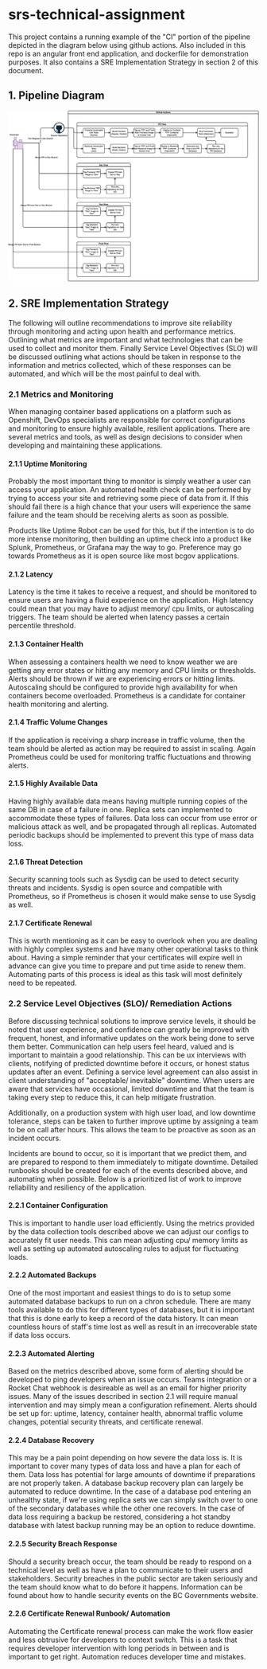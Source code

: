 # srs-technical-assignment
This project contains a running example of the "CI" portion of the pipeline depicted in the diagram below using github actions. Also included in this repo is an angular front end application, and dockerfile for demonstration purposes. It also contains a SRE Implementation Strategy in section 2 of this document.

## 1. Pipeline Diagram
![pipeline diagram](pipeline.png "Pipeline Diagram")

## 2. SRE Implementation Strategy

The following will outline recommendations to improve site reliability through monitoring and acting upon health and performance metrics. Outlining what metrics are important and what technologies that can be used to collect and monitor them. Finally Service Level Objectives (SLO) will be discussed outlining what actions should be taken in response to the information and metrics collected, which of these responses can be automated, and which will be the most painful to deal with.
### 2.1 Metrics and Monitoring

When managing container based applications on a platform such as Openshift, DevOps specialists are responsible for correct configurations and monitoring to ensure highly available, resilient applications. There are several metrics and tools, as well as design decisions to consider when developing and maintaining these applications.

#### 2.1.1 Uptime Monitoring

Probably the most important thing to monitor is simply weather a user can access your application. An automated health check can be performed by trying to access your site and retrieving some piece of data from it. If this should fail there is a high chance that your users will experience the same failure and the team should be receiving alerts as soon as possible.

Products like Uptime Robot can be used for this, but if the intention is to do more intense monitoring, then building an uptime check into a product like Splunk, Prometheus, or Grafana may the way to go. Preference may go towards Prometheus as it is open source like most bcgov applications.

#### 2.1.2 Latency

Latency is the time it takes to receive a request, and should be monitored to ensure users are having a fluid experience on the application. High latency could mean that you may have to adjust memory/ cpu limits, or autoscaling triggers. The team should be alerted when latency passes a certain percentile threshold.

#### 2.1.3 Container Health

When assessing a containers health we need to know weather we are getting any error states or hitting any memory and CPU limits or thresholds. Alerts should be thrown if we are experiencing errors or hitting limits. Autoscaling should be configured to provide high availability for when containers become overloaded. Prometheus is a candidate for container health monitoring and alerting.

#### 2.1.4 Traffic Volume Changes

If the application is receiving a sharp increase in traffic volume, then the team should be alerted as action may be required to assist in scaling. Again Prometheus could be used for monitoring traffic fluctuations and throwing alerts.

#### 2.1.5 Highly Available Data

Having highly available data means having multiple running copies of the same DB in case of a failure in one. Replica sets can implemented to accommodate these types of failures. Data loss can occur from use error or malicious attack as well, and be propagated through all replicas. Automated periodic backups should be implemented to prevent this type of mass data loss.

#### 2.1.6 Threat Detection

Security scanning tools such as Sysdig can be used to detect security threats and incidents. Sysdig is open source and compatible with Prometheus, so if Prometheus is chosen it would make sense to use Sysdig as well.

#### 2.1.7 Certificate Renewal

This is worth mentioning as it can be easy to overlook when you are dealing with highly complex systems and have many other operational tasks to think about. Having a simple reminder that your certificates will expire well in advance can give you time to prepare and put time aside to renew them. Automating parts of this process is ideal as this task will most definitely need to be repeated.
### 2.2 Service Level Objectives (SLO)/ Remediation Actions
Before discussing technical solutions to improve service levels, it should be noted that user experience, and confidence can greatly be improved with frequent, honest, and informative updates on the work being done to serve them better. Communication can help users feel heard, valued and is important to maintain a good relationship. This can be ux interviews with clients, notifying of predicted downtime before it occurs, or honest status updates after an event. Defining a service level agreement can also assist in client understanding of "acceptable/ inevitable" downtime. When users are aware that services have occasional, limited downtime and that the team is taking every step to reduce this, it can help mitigate frustration.

Additionally, on a production system with high user load, and low downtime tolerance, steps can be taken to further improve uptime by assigning a team to be on call after hours. This allows the team to be proactive as soon as an incident occurs.

Incidents are bound to occur, so it is important that we predict them, and are prepared to respond to them immediately to mitigate downtime. Detailed runbooks should be created for each of the events described above, and automating when possible. Below is a prioritized list of work to improve reliability and resiliency of the application.

#### 2.2.1 Container Configuration
This is important to handle user load efficiently. Using the metrics provided by the data collection tools described above we can adjust our configs to accurately fit user needs. This can mean adjusting cpu/ memory limits as well as setting up automated autoscaling rules to adjust for fluctuating loads.

#### 2.2.2 Automated Backups
One of the most important and easiest things to do is to setup some automated database backups to run on a chron schedule. There are many tools available to do this for different types of databases, but it is important that this is done early to keep a record of the data history. It can mean countless hours of staff's time lost as well as result in an irrecoverable state if data loss occurs.

#### 2.2.3 Automated Alerting
Based on the metrics described above, some form of alerting should be developed to ping developers when an issue occurs. Teams integration or a Rocket Chat webhook is desireable as well as an email for higher priority issues. Many of the issues described in section 2.1 will require manual intervention and may simply mean a configuration refinement. Alerts should be set up for: uptime, latency, container health, abnormal traffic volume changes, potential security threats, and certificate renewal.

#### 2.2.4 Database Recovery
This may be a pain point depending on how severe the data loss is. It is important to cover many types of data loss and have a plan for each of them. Data loss has potential for large amounts of downtime if preparations are not properly taken. A database backup recovery plan can largely be automated to reduce downtime. In the case of a database pod entering an unhealthy state, if we're using replica sets we can simply switch over to one of the secondary databases while the other one recovers. In the case of data loss requiring a backup be restored, considering a hot standby database with latest backup running may be an option to reduce downtime.

#### 2.2.5 Security Breach Response
Should a security breach occur, the team should be ready to respond on a technical level as well as have a plan to communicate to their users and stakeholders. Security breaches in the public sector are taken seriously and the team should know what to do before it happens. Information can be found about how to handle security events on the BC Governments website.

#### 2.2.6 Certificate Renewal Runbook/ Automation
Automating the Certificate renewal process can make the work flow easier and less obtrusive for developers to context switch. This is a task that requires developer intervention with long periods in between and is important to get right. Automation reduces developer time and mistakes.